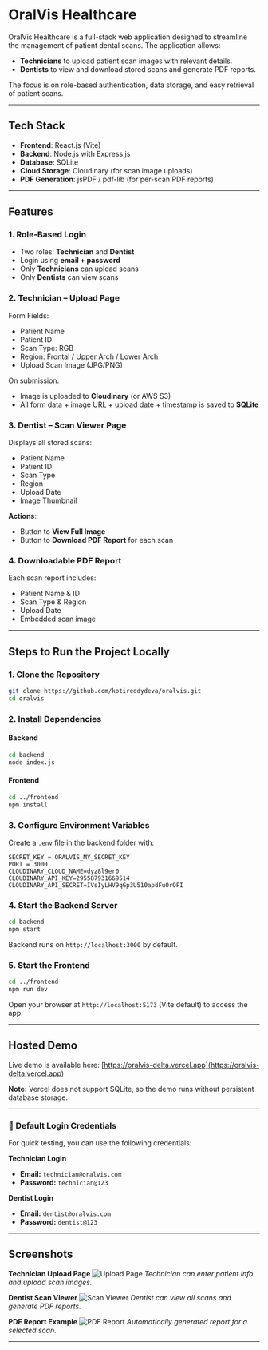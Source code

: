 # OralVis Healthcare

OralVis Healthcare is a full-stack web application designed to streamline the management of patient dental scans. The application allows:

* **Technicians** to upload patient scan images with relevant details.
* **Dentists** to view and download stored scans and generate PDF reports.

The focus is on role-based authentication, data storage, and easy retrieval of patient scans.

---

## Tech Stack

* **Frontend**: React.js (Vite)
* **Backend**: Node.js with Express.js
* **Database**: SQLite
* **Cloud Storage**: Cloudinary (for scan image uploads)
* **PDF Generation**: jsPDF / pdf-lib (for per-scan PDF reports)

---

## Features

### 1. Role-Based Login

* Two roles: **Technician** and **Dentist**
* Login using **email + password**
* Only **Technicians** can upload scans
* Only **Dentists** can view scans

### 2. Technician – Upload Page

Form Fields:

* Patient Name
* Patient ID
* Scan Type: RGB
* Region: Frontal / Upper Arch / Lower Arch
* Upload Scan Image (JPG/PNG)

On submission:

* Image is uploaded to **Cloudinary** (or AWS S3)
* All form data + image URL + upload date + timestamp is saved to **SQLite**

### 3. Dentist – Scan Viewer Page

Displays all stored scans:

* Patient Name
* Patient ID
* Scan Type
* Region
* Upload Date
* Image Thumbnail

**Actions**:

* Button to **View Full Image**
* Button to **Download PDF Report** for each scan

### 4. Downloadable PDF Report

Each scan report includes:

* Patient Name & ID
* Scan Type & Region
* Upload Date
* Embedded scan image

---

## Steps to Run the Project Locally

### 1. Clone the Repository

```bash
git clone https://github.com/kotireddydeva/oralvis.git
cd oralvis
```

### 2. Install Dependencies

#### Backend

```bash
cd backend
node index.js
```

#### Frontend

```bash
cd ../frontend
npm install
```

### 3. Configure Environment Variables

Create a `.env` file in the backend folder with:

```env
SECRET_KEY = ORALVIS_MY_SECRET_KEY
PORT = 3000
CLOUDINARY_CLOUD_NAME=dyz8l9er0
CLOUDINARY_API_KEY=295587931669514
CLOUDINARY_API_SECRET=IVsIyLHV9qGp3U510apdFuOrOFI

```

### 4. Start the Backend Server

```bash
cd backend
npm start
```

Backend runs on `http://localhost:3000` by default.

### 5. Start the Frontend

```bash
cd ../frontend
npm run dev
```

Open your browser at `http://localhost:5173` (Vite default) to access the app.

---

## Hosted Demo

Live demo is available here:
[https://oralvis-delta.vercel.app](https://oralvis-delta.vercel.app)

**Note:** Vercel does not support SQLite, so the demo runs without persistent database storage.

---

### 🔑 Default Login Credentials

For quick testing, you can use the following credentials:

**Technician Login**

* **Email:** `technician@oralvis.com`
* **Password:** `technician@123`

**Dentist Login**

* **Email:** `dentist@oralvis.com`
* **Password:** `dentist@123`

---

## Screenshots

**Technician Upload Page**
![Upload Page](https://github.com/kotireddydeva/oralvis/blob/main/technician.png)
*Technician can enter patient info and upload scan images.*

**Dentist Scan Viewer**
![Scan Viewer](https://github.com/kotireddydeva/oralvis/blob/main/dentist.png)
*Dentist can view all scans and generate PDF reports.*

**PDF Report Example**
![PDF Report](https://github.com/kotireddydeva/oralvis/blob/main/pdf.png)
*Automatically generated report for a selected scan.*

---

